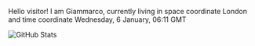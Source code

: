 Hello visitor! I am Giammarco, currently living in space coordinate London and time coordinate Wednesday, 6 January, 06:11 GMT

![GitHub Stats](https://github-readme-stats.vercel.app/api?username=grcasanova)
